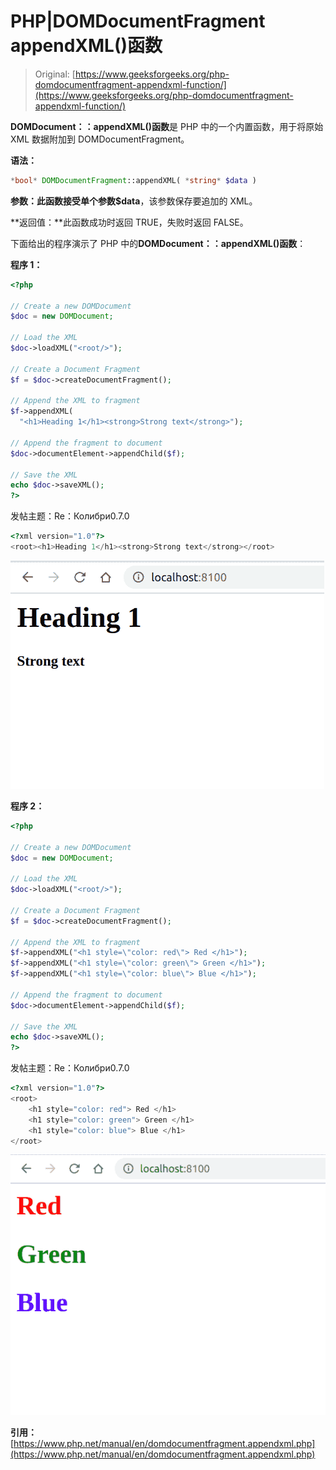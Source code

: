 # PHP|DOMDocumentFragment appendXML()函数

> Original: [https://www.geeksforgeeks.org/php-domdocumentfragment-appendxml-function/](https://www.geeksforgeeks.org/php-domdocumentfragment-appendxml-function/)

**DOMDocument：：appendXML()函数**是 PHP 中的一个内置函数，用于将原始 XML 数据附加到 DOMDocumentFragment。

**语法：**

```php
*bool* DOMDocumentFragment::appendXML( *string* $data )
```

**参数：**此函数接受单个参数**$data**，该参数保存要追加的 XML。

**返回值：**此函数成功时返回 TRUE，失败时返回 FALSE。

下面给出的程序演示了 PHP 中的**DOMDocument：：appendXML()函数**：

**程序 1：**

```php
<?php

// Create a new DOMDocument
$doc = new DOMDocument;

// Load the XML
$doc->loadXML("<root/>");

// Create a Document Fragment
$f = $doc->createDocumentFragment();

// Append the XML to fragment
$f->appendXML(
  "<h1>Heading 1</h1><strong>Strong text</strong>");

// Append the fragment to document
$doc->documentElement->appendChild($f);

// Save the XML
echo $doc->saveXML(); 
?>
```

发帖主题：Re：Колибри0.7.0

```php
<?xml version="1.0"?>
<root><h1>Heading 1</h1><strong>Strong text</strong></root>
```

![](img/1c0fd37dddf5e61cb23e188dc540fbc6.png)

**程序 2：**

```php
<?php

// Create a new DOMDocument
$doc = new DOMDocument;

// Load the XML
$doc->loadXML("<root/>");

// Create a Document Fragment
$f = $doc->createDocumentFragment();

// Append the XML to fragment
$f->appendXML("<h1 style=\"color: red\"> Red </h1>");
$f->appendXML("<h1 style=\"color: green\"> Green </h1>");
$f->appendXML("<h1 style=\"color: blue\"> Blue </h1>");

// Append the fragment to document
$doc->documentElement->appendChild($f);

// Save the XML
echo $doc->saveXML(); 
?>
```

发帖主题：Re：Колибри0.7.0

```php
<?xml version="1.0"?>
<root>
    <h1 style="color: red"> Red </h1>
    <h1 style="color: green"> Green </h1>
    <h1 style="color: blue"> Blue </h1>
</root>
```

![](img/e2ac91ac892371311d6bddf00d0610e8.png)

**引用：**[https://www.php.net/manual/en/domdocumentfragment.appendxml.php](https://www.php.net/manual/en/domdocumentfragment.appendxml.php)